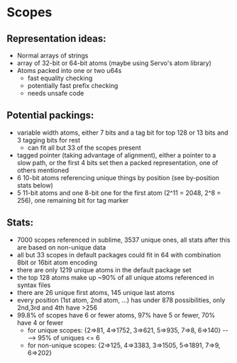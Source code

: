 # Scopes

## Representation ideas:
- Normal arrays of strings
- array of 32-bit or 64-bit atoms (maybe using Servo's atom library)
- Atoms packed into one or two u64s
  - fast equality checking
  - potentially fast prefix checking
  - needs unsafe code

## Potential packings:
- variable width atoms, either 7 bits and a tag bit for top 128 or 13 bits and 3 tagging bits for rest
  - can fit all but 33 of the scopes present
- tagged pointer (taking advantage of alignment), either a pointer to a slow path, or the first 4 bits set then a packed representation, one of others mentioned
- 6 10-bit atoms referencing unique things by position (see by-position stats below)
- 5 11-bit atoms and one 8-bit one for the first atom (2^11 = 2048, 2^8 = 256), one remaining bit for tag marker

## Stats:
- 7000 scopes referenced in sublime, 3537 unique ones, all stats after this are based on non-unique data
- all but 33 scopes in default packages could fit in 64 with combination 8bit or 16bit atom encoding
- there are only 1219 unique atoms in the default package set
- the top 128 atoms make up ~90% of all unique atoms referenced in syntax files
- there are 26 unique first atoms, 145 unique last atoms
- every position (1st atom, 2nd atom, ...) has under 878 possibilities, only 2nd,3rd and 4th have >256
- 99.8% of scopes have 6 or fewer atoms, 97% have 5 or fewer, 70% have 4 or fewer
  - for unique scopes: {2=>81, 4=>1752, 3=>621, 5=>935, 7=>8, 6=>140} ----> 95% of uniques <= 6
  - for non-unique scopes: {2=>125, 4=>3383, 3=>1505, 5=>1891, 7=>9, 6=>202}
